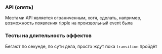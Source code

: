 ### API (опять)
Местами API является ограниченным, хотя, сделать, например, возможность появления ripple на произвольный event была

### Тесты на длительность эффектов
Бегают по секунде, по сути дела, просто ждут пока `transition` пройдёт